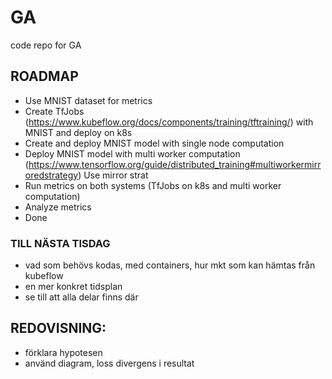 # GA
code repo for GA


## ROADMAP

- Use MNIST dataset for metrics
- Create TfJobs (https://www.kubeflow.org/docs/components/training/tftraining/) with MNIST and deploy on k8s
- Create and deploy MNIST model with single node computation
- Deploy MNIST model with multi worker computation (https://www.tensorflow.org/guide/distributed_training#multiworkermirroredstrategy) Use mirror strat
- Run metrics on both systems (TfJobs on k8s and multi worker computation)
- Analyze metrics
- Done



### TILL NÄSTA TISDAG

- vad som behövs kodas, med containers, hur mkt som kan hämtas från kubeflow
- en mer konkret tidsplan
- se till att alla delar finns där

## REDOVISNING:

- förklara hypotesen
- använd diagram, loss divergens i resultat


